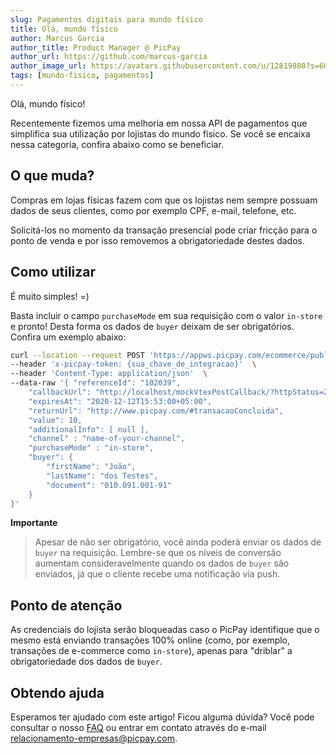 ```yaml
---
slug: Pagamentos digitais para mundo físico
title: Olá, mundo físico
author: Marcus Garcia
author_title: Product Manager @ PicPay
author_url: https://github.com/marcus-garcia
author_image_url: https://avatars.githubusercontent.com/u/12819808?s=60&v=4
tags: [mundo-fisico, pagamentos]
---
```


Olá, mundo físico!

Recentemente fizemos uma melhoria em nossa API de pagamentos que simplifica sua utilização por lojistas do mundo físico. Se você se encaixa nessa categoria, confira abaixo como se beneficiar.

## O que muda?

Compras em lojas físicas fazem com que os lojistas nem sempre possuam dados de seus clientes, como por exemplo CPF, e-mail, telefone, etc. 

Solicitá-los no momento da transação presencial pode criar fricção para o ponto de venda e por isso removemos a obrigatoriedade destes dados.

## Como utilizar

É muito simples! =)

Basta incluir o campo `purchaseMode` em sua requisição com o valor `in-store` e pronto! Desta forma os dados de `buyer` deixam de ser obrigatórios. Confira um exemplo abaixo:


```bash {11}
curl --location --request POST 'https://appws.picpay.com/ecommerce/public/payments'  \ 
--header 'x-picpay-token: {sua_chave_de_integracao}'  \ 
--header 'Content-Type: application/json'  \ 
--data-raw '{ "referenceId": "102039", 
    "callbackUrl": "http://localhost/mockVtexPostCallback/?httpStatus=200", 
    "expiresAt": "2020-12-12T15:53:00+05:00", 
    "returnUrl": "http://www.picpay.com/#transacaoConcluida", 
    "value": 10, 
    "additionalInfo": [ null ], 
    "channel" : "name-of-your-channel",
    "purchaseMode" : "in-store",
    "buyer": { 
        "firstName": "João", 
        "lastName": "dos Testes", 
        "document": "010.091.001-91" 
    } 
}'
```

**Importante**
> Apesar de não ser obrigatório, você ainda poderá enviar os dados de `buyer` na requisição. Lembre-se que os níveis de conversão aumentam consideravelmente quando os dados de `buyer` são enviados, já que o cliente recebe uma notificação via push.

## Ponto de atenção

As credenciais do lojista serão bloqueadas caso o PicPay identifique que o mesmo está enviando transações 100% online (como, por exemplo, transações de e-commerce como `in-store`), apenas para "driblar" a obrigatoriedade dos dados de `buyer`.

## Obtendo ajuda
Esperamos ter ajudado com este artigo! Ficou alguma dúvida? Você pode consultar o nosso [FAQ](https://ajudaempresas.picpay.com/hc/pt-br/categories/360003836611-PicPay-E-commerce) ou entrar em contato através do e-mail relacionamento-empresas@picpay.com.

